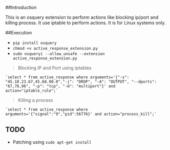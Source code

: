 ##Introduction

This is an osquery extension to perform actions like blocking ip/port and killing process.
It use iptable to perform actions. It is for Linux systems only. 


##Execution

* `pip install osquery`
* `chmod +x active_response_extension.py`
* `sudo osqueryi --allow_unsafe --extension active_response_extension.py`

> Blocking IP and Port using iptables

    `select * from active_response where arguments='{"-s": "45.10.23.67,45.68.98.0","-j": "DROP", "-A": "OUTPUT", "--dports": "67,78,96", "-p": "tcp", "-m": "multiport"}' and action="iptable_rule";`

> Killing a process

    `select * from active_response where arguments='{"signal":"9","pid":56776}' and action="process_kill";`
    
   
## TODO

* Patching using `sudo apt-get install`
